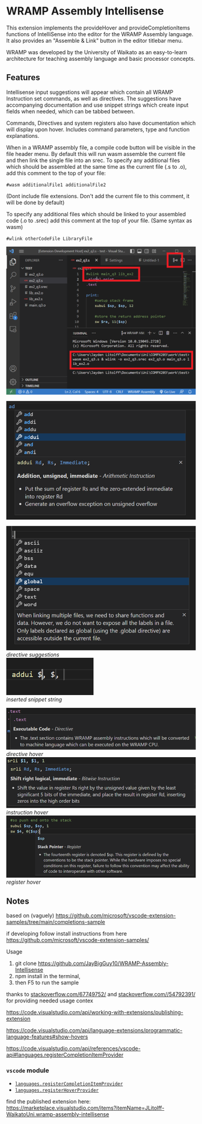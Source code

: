 # WRAMP Assembly Intellisense

This extension implements the provideHover and provideCompletionItems functions of IntelliSense into the editor for the WRAMP Assembly language. 
It also provides an "Assemble & Link" button in the editor titlebar menu.

WRAMP was developed by the University of Waikato as an easy-to-learn architecture for teaching assembly language and basic processor concepts.

## Features

Intellisense input suggestions will appear which contain all WRAMP Instruction set commands, as well as directives. The suggestions have accompanying documentation and use snippet strings which create input fields when needed, which can be tabbed between.

Commands, Directives and system registers also have documentation which will display upon hover. Includes command parameters, type and function explanations.

When in a WRAMP assembly file, a compile code button will be visible in the file header menu. By default this will run wasm assemble the current file and then link the single file into an srec. To specify any additional files which should be assembled at the same time as the current file (.s to .o), add this comment to the top of your file:

```
#wasm additionalFile1 additionalFile2
```
(Dont include file extensions. Don't add the current file to this comment, it will be done by default)

To specify any additional files which should be linked to your assembled code (.o to .srec) add this comment at the top of your file. (Same syntax as wasm)
```
#wlink otherCodeFile LibraryFile
```

![Sample](img/coderunner.png)

![Sample](img/instruction%20suggest.png)

![sample](img/directive-suggest.png)<br>
*directive suggestions*<br>
![sample](img/instruction-suggest-accept.png)<br>
*inserted snippet string*

![sample](img/directive-hover.png)
*directive hover*
![sample](img/instruction-hover.png)
*instruction hover*
![sample](img/register-hover.png)
*register hover*

## Notes

based on (vaguely) https://github.com/microsoft/vscode-extension-samples/tree/main/completions-sample

if developing follow install instructions from here https://github.com/microsoft/vscode-extension-samples/

Usage
1. git clone https://github.com/JayBigGuy10/WRAMP-Assembly-Intellisense
2. npm install in the terminal, 
3. then F5 to run the sample


thanks to [stackoverflow.com/67749752/](https://stackoverflow.com/questions/67749752/how-to-apply-styling-and-html-tags-on-hover-message-with-vscode-api)
and [stackoverflow.com//54792391/](
https://stackoverflow.com/questions/54792391/vs-code-hover-extension-implement-hoverprovider) for providing needed usage contex

https://code.visualstudio.com/api/working-with-extensions/publishing-extension

https://code.visualstudio.com/api/language-extensions/programmatic-language-features#show-hovers

https://code.visualstudio.com/api/references/vscode-api#languages.registerCompletionItemProvider

### `vscode` module

- [`languages.registerCompletionItemProvider`](https://code.visualstudio.com/api/references/vscode-api#languages.registerCompletionItemProvider)
- [`languages.registerHoverProvider`](https://code.visualstudio.com/api/references/vscode-api#languages.registerHoverProvider)

find the published extension here: https://marketplace.visualstudio.com/items?itemName=JLitolff-WaikatoUni.wramp-assembly-intellisense




